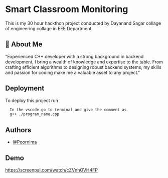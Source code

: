 
# Smart Classroom Monitoring 

This is my 30 hour hackthon project conducted by Dayanand Sagar collage of engineering collage in EEE Department.
 


## 🚀 About Me


"Experienced C++ developer with a strong background in backend development, I bring a wealth of knowledge and expertise to the table. From crafting efficient algorithms to designing robust backend systems, my skills and passion for coding make me a valuable asset to any project."


## Deployment

To deploy this project run

```bash
  In the vscode go to terminal and give the comment as 
  g++ ./program_name.cpp
```


## Authors

- [@Poornima](https://www.github.com/octokatherine)


## Demo
https://screenpal.com/watch/cZVnhOVH4FP

